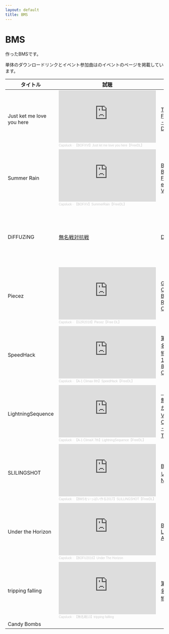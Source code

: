 ```yaml
---
layout: default
title: BMS
---
```

<h1>BMS</h1>
<p>作ったBMSです。</p>
<p>単体のダウンロードリンクとイベント参加曲はのイベントのページを掲載しています。</p>

<table>
  <thead>
    <tr>
      <th>
        タイトル
      </th>
      <th>
        試聴
      </th>
      <th>
        イベント
      </th>
      <th>
        ダウンロード
      </th>
    </tr>
  </thead>
  <tbody>
    <tr>
      <td>
        Just ket me love you here
      </td>
      <td>
        <iframe width="100%" height="166" scrolling="no" frameborder="no" allow="autoplay" src="https://w.soundcloud.com/player/?url=https%3A//api.soundcloud.com/tracks/921836269&color=%23ff5500&auto_play=false&hide_related=false&show_comments=true&show_user=true&show_reposts=false&show_teaser=true"></iframe><div style="font-size: 10px; color: #cccccc;line-break: anywhere;word-break: normal;overflow: hidden;white-space: nowrap;text-overflow: ellipsis; font-family: Interstate,Lucida Grande,Lucida Sans Unicode,Lucida Sans,Garuda,Verdana,Tahoma,sans-serif;font-weight: 100;"><a href="https://soundcloud.com/cookie_1dsprst" title="Capsluck" target="_blank" style="color: #cccccc; text-decoration: none;">Capsluck</a> · <a href="https://soundcloud.com/cookie_1dsprst/bofxvijust-let-me-love-you-herefreedl" title="【BOFXVI】Just let me love you here【FreeDL】" target="_blank" style="color: #cccccc; text-decoration: none;">【BOFXVI】Just let me love you here【FreeDL】</a></div>
      </td>
      <td>
        <a href="https://www.bmsoffighters.net/bofxvi/">
          THE BMS OF FIGHTERS XVI -NEO DYSTOPIA-
        </a>
      </td>
      <td>
        <a href="https://www.dropbox.com/s/tj8hr9us0aw1fnj/%5BCapsluck%5DJust%20let%20me%20love%20you%20here.zip?dl=1">
          DL
        </a>
      </td>
    </tr>
    <tr>
      <td>
        Summer Rain
      </td>
      <td>
        <iframe width="100%" height="166" scrolling="no" frameborder="no" allow="autoplay" src="https://w.soundcloud.com/player/?url=https%3A//api.soundcloud.com/tracks/694272229&color=%23ff5500&auto_play=false&hide_related=false&show_comments=true&show_user=true&show_reposts=false&show_teaser=true"></iframe><div style="font-size: 10px; color: #cccccc;line-break: anywhere;word-break: normal;overflow: hidden;white-space: nowrap;text-overflow: ellipsis; font-family: Interstate,Lucida Grande,Lucida Sans Unicode,Lucida Sans,Garuda,Verdana,Tahoma,sans-serif;font-weight: 100;"><a href="https://soundcloud.com/cookie_1dsprst" title="Capsluck" target="_blank" style="color: #cccccc; text-decoration: none;">Capsluck</a> · <a href="https://soundcloud.com/cookie_1dsprst/bofxvsummerrainfreedl" title="【BOFXV】SummerRain【FreeDL】" target="_blank" style="color: #cccccc; text-decoration: none;">【BOFXV】SummerRain【FreeDL】</a></div>
      </td>
      <td>
        <a href="https://www.bmsoffighters.net/bofxv/">
          BOFXVI -THE BMS OF FIGHTERS eXtreme Violence-
        </a>
      </td>
      <td>
        <a href="https://www.dropbox.com/s/ls9aizulayre1xe/%5BCapsluck%5DSummer%20Rain%5BBOFXV2019%5D.zip?dl=1">
          DL
        </a>
      </td>
    </tr>
    <tr>
      <td>
        DiFFUZiNG
      </td>
      <td>
        <a href="https://event.yaruki0.net/VSevent/">
          無名戦対抗戦
        </a>
      </td>
      <td>
        <a href="https://www.dropbox.com/s/1qn0deemyi7al33/%5BCapsluck%5DDiFFUZiNG.zip?dl=1">
          DL
        </a>
      </td>
      <td>
        <iframe width="100%" height="166" scrolling="no" frameborder="no" allow="autoplay" src="https://w.soundcloud.com/player/?url=https%3A//api.soundcloud.com/tracks/601335570&color=%23ff5500&auto_play=false&hide_related=false&show_comments=true&show_user=true&show_reposts=false&show_teaser=true"></iframe><div style="font-size: 10px; color: #cccccc;line-break: anywhere;word-break: normal;overflow: hidden;white-space: nowrap;text-overflow: ellipsis; font-family: Interstate,Lucida Grande,Lucida Sans Unicode,Lucida Sans,Garuda,Verdana,Tahoma,sans-serif;font-weight: 100;"><a href="https://soundcloud.com/cookie_1dsprst" title="Capsluck" target="_blank" style="color: #cccccc; text-decoration: none;">Capsluck</a> · <a href="https://soundcloud.com/cookie_1dsprst/diffuzing" title="【無名対抗戦】DiFFUZiNG【FreeDL】" target="_blank" style="color: #cccccc; text-decoration: none;">【無名対抗戦】DiFFUZiNG【FreeDL】</a></div>
      </td>
    </tr>
    <tr>
      <td>
        Piecez
      </td>
      <td>
        <iframe width="100%" height="166" scrolling="no" frameborder="no" allow="autoplay" src="https://w.soundcloud.com/player/?url=https%3A//api.soundcloud.com/tracks/513199026&color=%23ff5500&auto_play=false&hide_related=false&show_comments=true&show_user=true&show_reposts=false&show_teaser=true"></iframe><div style="font-size: 10px; color: #cccccc;line-break: anywhere;word-break: normal;overflow: hidden;white-space: nowrap;text-overflow: ellipsis; font-family: Interstate,Lucida Grande,Lucida Sans Unicode,Lucida Sans,Garuda,Verdana,Tahoma,sans-serif;font-weight: 100;"><a href="https://soundcloud.com/cookie_1dsprst" title="Capsluck" target="_blank" style="color: #cccccc; text-decoration: none;">Capsluck</a> · <a href="https://soundcloud.com/cookie_1dsprst/piecez" title="【G2R2018】Piecez【Free DL】" target="_blank" style="color: #cccccc; text-decoration: none;">【G2R2018】Piecez【Free DL】</a></div>
      </td>
      <td>
        <a href="https://bmsoffighters.net/g2r2018/">
          G2R2018 CLIMAX [GO BACK 2 YOUR ROOTS 2018 CLIMAX]
        </a>
      </td>
      <td>
        <a href="https://www.dropbox.com/s/yaahel31qlepr5w/%5BCapsluck%5DPeecez%5BG2R2018%5D.zip?dl=1">
          DL
        </a>
      </td>
    </tr>
    <tr>
      <td>
        SpeedHack
      </td>
      <td>
        <iframe width="100%" height="166" scrolling="no" frameborder="no" allow="autoplay" src="https://w.soundcloud.com/player/?url=https%3A//api.soundcloud.com/tracks/453130944&color=%23ff5500&auto_play=false&hide_related=false&show_comments=true&show_user=true&show_reposts=false&show_teaser=true"></iframe><div style="font-size: 10px; color: #cccccc;line-break: anywhere;word-break: normal;overflow: hidden;white-space: nowrap;text-overflow: ellipsis; font-family: Interstate,Lucida Grande,Lucida Sans Unicode,Lucida Sans,Garuda,Verdana,Tahoma,sans-serif;font-weight: 100;"><a href="https://soundcloud.com/cookie_1dsprst" title="Capsluck" target="_blank" style="color: #cccccc; text-decoration: none;">Capsluck</a> · <a href="https://soundcloud.com/cookie_1dsprst/a-1-climax-8thspeedhack" title="【A-1 Climax 8th】SpeedHack【FreeDL】" target="_blank" style="color: #cccccc; text-decoration: none;">【A-1 Climax 8th】SpeedHack【FreeDL】</a></div>
      </td>
      <td>
        <a href="http://manbow.nothing.sh/event/event.cgi?action=List_def&event=121">
          第15回自称無名BMS作家が物申す！ & A-1 CLIMAX 8TH -STAND OUT SHINES-
        </a>
      </td>
      <td>
        <a href="https://www.dropbox.com/s/8dkhfnf5jc6k2u6/%5BCapsluck%5DSpeedHack%5BA-1Climax8th%5D.zip?dl=1">
          DL
        </a>
      </td>
    </tr>
    <tr>
      <td>
        LightningSequence
      </td>
      <td>
        <iframe width="100%" height="166" scrolling="no" frameborder="no" allow="autoplay" src="https://w.soundcloud.com/player/?url=https%3A//api.soundcloud.com/tracks/322455754&color=%23ff5500&auto_play=false&hide_related=false&show_comments=true&show_user=true&show_reposts=false&show_teaser=true"></iframe><div style="font-size: 10px; color: #cccccc;line-break: anywhere;word-break: normal;overflow: hidden;white-space: nowrap;text-overflow: ellipsis; font-family: Interstate,Lucida Grande,Lucida Sans Unicode,Lucida Sans,Garuda,Verdana,Tahoma,sans-serif;font-weight: 100;"><a href="https://soundcloud.com/cookie_1dsprst" title="Capsluck" target="_blank" style="color: #cccccc; text-decoration: none;">Capsluck</a> · <a href="https://soundcloud.com/cookie_1dsprst/a-1_capsluck" title="【A-1 ClimaX 7th】LightningSequence【FreeDL】" target="_blank" style="color: #cccccc; text-decoration: none;">【A-1 ClimaX 7th】LightningSequence【FreeDL】</a></div>
      </td>
      <td>
        <a href="http://manbow.nothing.sh/event/event.cgi?action=List_def&event=115">
          「第14回自称無名BMS作家が物申す！」 VS 「A-1 CLIMAX 7TH -BREAK THROUGH!-」
        </a>
      </td>
      <td>
        <a href="https://www.dropbox.com/s/4uzoky0j4ax2c56/%5BCapsluck%5DLightningSequence%5BA-1ClimaX7th%5D.zip?dl=1">
          DL
        </a>
      </td>
    </tr>
    <tr>
      <td>
        SLILINGSHOT
      </td>
      <td>
        <iframe width="100%" height="166" scrolling="no" frameborder="no" allow="autoplay" src="https://w.soundcloud.com/player/?url=https%3A//api.soundcloud.com/tracks/297526288&color=%23ff5500&auto_play=false&hide_related=false&show_comments=true&show_user=true&show_reposts=false&show_teaser=true"></iframe><div style="font-size: 10px; color: #cccccc;line-break: anywhere;word-break: normal;overflow: hidden;white-space: nowrap;text-overflow: ellipsis; font-family: Interstate,Lucida Grande,Lucida Sans Unicode,Lucida Sans,Garuda,Verdana,Tahoma,sans-serif;font-weight: 100;"><a href="https://soundcloud.com/cookie_1dsprst" title="Capsluck" target="_blank" style="color: #cccccc; text-decoration: none;">Capsluck</a> · <a href="https://soundcloud.com/cookie_1dsprst/capsluckshot2017" title="【BMSをいっぱい作る2017】SLILLINGSHOT【FreeDL】" target="_blank" style="color: #cccccc; text-decoration: none;">【BMSをいっぱい作る2017】SLILLINGSHOT【FreeDL】</a></div>
      </td>
      <td>
        <a href="http://seapulse.net/event/bmsippai2017/eventpage.php">
          BMSをいっぱい作る2017 -Nextage -
        </a>
      </td>
      <td>
        <a href="https://www.dropbox.com/s/3nh0nnpoko92xno/%5BCapsluck%5DSLILINGSHOT%5BBMSippai2017%5D.zip?dl=1">
          DL
        </a>
      </td>
    </tr>
    <tr>
      <td>
        Under the Horizon
      </td>
      <td>
        <iframe width="100%" height="166" scrolling="no" frameborder="no" allow="autoplay" src="https://w.soundcloud.com/player/?url=https%3A//api.soundcloud.com/tracks/284552488&color=%23ff5500&auto_play=false&hide_related=false&show_comments=true&show_user=true&show_reposts=false&show_teaser=true"></iframe><div style="font-size: 10px; color: #cccccc;line-break: anywhere;word-break: normal;overflow: hidden;white-space: nowrap;text-overflow: ellipsis; font-family: Interstate,Lucida Grande,Lucida Sans Unicode,Lucida Sans,Garuda,Verdana,Tahoma,sans-serif;font-weight: 100;"><a href="https://soundcloud.com/cookie_1dsprst" title="Capsluck" target="_blank" style="color: #cccccc; text-decoration: none;">Capsluck</a> · <a href="https://soundcloud.com/cookie_1dsprst/bofu2016under-the-horizon" title="【BOFU2016】Under The Horizon" target="_blank" style="color: #cccccc; text-decoration: none;">【BOFU2016】Under The Horizon</a></div>
      </td>
      <td>
        <a href="http://manbow.nothing.sh/event/event.cgi?action=List_def&event=110">
          BOFU2016 - LEGENDARY AGAIN -
        </a>
      </td>
      <td>
        <a href="https://www.dropbox.com/s/tsnttqqrwpf4zda/%5BBOF2016_cookie%5DUnder%20the%20Horizon.zip?dl=1">
          DL
        </a>
      </td>
    </tr>
    <tr>
      <td>
        tripping falling
      </td>
      <td>
        <iframe width="100%" height="166" scrolling="no" frameborder="no" allow="autoplay" src="https://w.soundcloud.com/player/?url=https%3A//api.soundcloud.com/tracks/267322699&color=%23ff5500&auto_play=false&hide_related=false&show_comments=true&show_user=true&show_reposts=false&show_teaser=true"></iframe><div style="font-size: 10px; color: #cccccc;line-break: anywhere;word-break: normal;overflow: hidden;white-space: nowrap;text-overflow: ellipsis; font-family: Interstate,Lucida Grande,Lucida Sans Unicode,Lucida Sans,Garuda,Verdana,Tahoma,sans-serif;font-weight: 100;"><a href="https://soundcloud.com/cookie_1dsprst" title="Capsluck" target="_blank" style="color: #cccccc; text-decoration: none;">Capsluck</a> · <a href="https://soundcloud.com/cookie_1dsprst/tripping-fallling-mumei13" title="【無名戦13】tripping fallling" target="_blank" style="color: #cccccc; text-decoration: none;">【無名戦13】tripping fallling</a></div>
      </td>
      <td>
        <a href="http://manbow.nothing.sh/event/event.cgi?action=List_def&event=108">
          第13回自称無名BMS作家が物申す！
        </a>
      </td>
      <td>
        <a href="https://www.dropbox.com/s/x8jle7m2hsi8vns/%5Bcookie%2B%5Dtripping_falling.zip?dl=1">
          DL
        </a>
      </td>
    </tr>
    <tr>
      <td>
        Candy Bombs
      </td>
      <td>
      </td>
      <td>
      </td>
      <td>
        <a href="https://www.dropbox.com/s/xxh179xr2msox34/Candy_Bams.zip?dl=1">
          DL
        </a>
      </td>
    </tr>
  </tbody>
</table>
